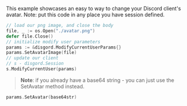 This example showcases an easy to way to change your Discord client's avatar. Note: put this code in any place you have session defined.

```go
// load our png image, and close the body
file, _ := os.Open("./avatar.png")
defer file.Close()
// initialize modify user parameters
params := &disgord.ModifyCurrentUserParams{}
params.SetAvatarImage(file)
// update our client
// s - disgord.Session
s.ModifyCurrentUser(params)
```

>  **Note**: if you already have a base64 string - you can just use the SetAvatar method instead.
```go
params.SetAvatar(base64str)
```
